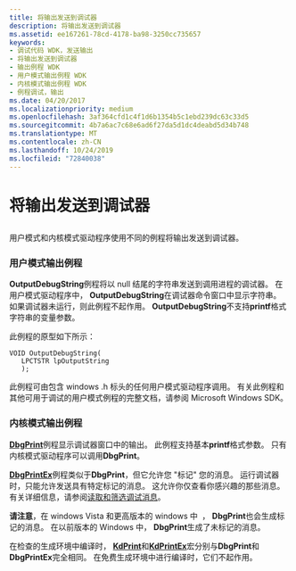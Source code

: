 ```yaml
---
title: 将输出发送到调试器
description: 将输出发送到调试器
ms.assetid: ee167261-78cd-4178-ba98-3250cc735657
keywords:
- 调试代码 WDK，发送输出
- 将输出发送到调试器
- 输出例程 WDK
- 用户模式输出例程 WDK
- 内核模式输出例程 WDK
- 例程调试，输出
ms.date: 04/20/2017
ms.localizationpriority: medium
ms.openlocfilehash: 3af364cfd1c4f1d6b1354b5c1ebd239dc63c33d5
ms.sourcegitcommit: 4b7a6ac7c68e6ad6f27da5d1dc4deabd5d34b748
ms.translationtype: MT
ms.contentlocale: zh-CN
ms.lasthandoff: 10/24/2019
ms.locfileid: "72840038"
---
```

# <a name="sending-output-to-the-debugger"></a>将输出发送到调试器


## <span id="ddk_sending_output_to_the_debugger_tools"></span><span id="DDK_SENDING_OUTPUT_TO_THE_DEBUGGER_TOOLS"></span>


用户模式和内核模式驱动程序使用不同的例程将输出发送到调试器。

### <a name="span-iduser_mode_output_routinesspanspan-iduser_mode_output_routinesspanuser-mode-output-routines"></a><span id="user_mode_output_routines"></span><span id="USER_MODE_OUTPUT_ROUTINES"></span>用户模式输出例程

**OutputDebugString**例程将以 null 结尾的字符串发送到调用进程的调试器。 在用户模式驱动程序中， **OutputDebugString**在调试器命令窗口中显示字符串。 如果调试器未运行，则此例程不起作用。 **OutputDebugString**不支持**printf**格式字符串的变量参数。

此例程的原型如下所示：

```
VOID OutputDebugString(
   LPCTSTR lpOutputString
   );
```

此例程可由包含 windows .h 标头的任何用户模式驱动程序调用。 有关此例程和其他可用于调试的用户模式例程的完整文档，请参阅 Microsoft Windows SDK。

### <a name="span-idkernel_mode_output_routinesspanspan-idkernel_mode_output_routinesspankernel-mode-output-routines"></a><span id="kernel_mode_output_routines"></span><span id="KERNEL_MODE_OUTPUT_ROUTINES"></span>内核模式输出例程

[**DbgPrint**](https://docs.microsoft.com/windows-hardware/drivers/ddi/wdm/nf-wdm-dbgprint)例程显示调试器窗口中的输出。 此例程支持基本**printf**格式参数。 只有内核模式驱动程序可以调用**DbgPrint**。

[**DbgPrintEx**](https://docs.microsoft.com/windows-hardware/drivers/ddi/wdm/nf-wdm-dbgprintex)例程类似于**DbgPrint**，但它允许您 "标记" 您的消息。 运行调试器时，只能允许发送具有特定标记的消息。 这允许你仅查看你感兴趣的那些消息。 有关详细信息，请参阅[读取和筛选调试消息](reading-and-filtering-debugging-messages.md)。

**请注意**，在 windows Vista 和更高版本的 windows 中  ， **DbgPrint**也会生成标记的消息。 在以前版本的 Windows 中， **DbgPrint**生成了未标记的消息。

 

在检查的生成环境中编译时， [**KdPrint**](https://docs.microsoft.com/windows-hardware/drivers/ddi/wdm/nf-wdm-kdprint)和[**KdPrintEx**](https://docs.microsoft.com/windows-hardware/drivers/ddi/wdm/nf-wdm-kdprintex)宏分别与**DbgPrint**和**DbgPrintEx**完全相同。 在免费生成环境中进行编译时，它们不起作用。

 

 





